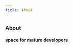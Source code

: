 ```yaml
---
title: About
---
```


<div class="text-center">
  <!-- You can use Vue components inside markdown -->
  <carbon-dicom-overlay class="text-orange-600 text-4xl -mb-6 m-auto" />
  <h3>About</h3>
  <h4>space for mature developers</h4>
</div>
